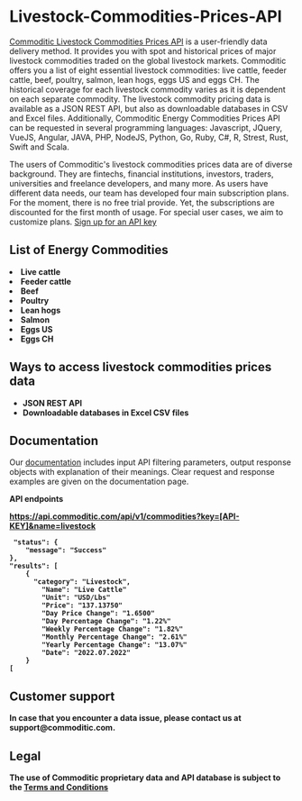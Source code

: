 # Livestock-Commodities-Prices-API

<a href="https://commoditic.com/livestock-commodities-prices-api/" rel="nofollow"> Commoditic Livestock Commodities Prices API</a> is a user-friendly data delivery method. It provides you with spot and historical prices of major livestock commodities traded on the global livestock markets. Commoditic offers  you a list of eight essential livestock commodities: live cattle, feeder cattle, beef, poultry, salmon, lean hogs, eggs US and eggs CH. The historical coverage for each livestock commodity varies as it is dependent on each separate commodity. The livestock commodity pricing data is available as a JSON REST API, but also as downloadable databases in CSV and Excel files.
Additionally, Commoditic Energy Commodities Prices API can be requested in several programming languages: Javascript, JQuery, VueJS, Angular, JAVA, PHP, NodeJS, Python, Go, Ruby, C#, R, Strest, Rust, Swift and Scala. 

The users of Commoditic's livestock commodities prices data are of diverse background. They are fintechs, financial institutions, investors, traders, universities and freelance developers, and many more. As users have different data needs, our team has developed four main subscription plans. For the moment, there is no free trial provide. Yet, the subscriptions are discounted for the first month of usage. For special user cases, we aim to customize plans. <a href="https://commoditic.com/pricing/" rel="nofollow"> Sign up for an API key</a>

<h2> List of Energy Commodities </h2>

<li><strong>Live cattle</strong></li>
<li><strong>Feeder cattle</strong></li>
<li><strong>Beef</strong></li>
<li><strong>Poultry</strong></li>
<li><strong>Lean hogs</strong></li>
<li><strong>Salmon</strong></li>
<li><strong>Eggs US</strong></li>
<li><strong>Eggs CH</strong></li>

<h2>Ways to access livestock commodities prices data</h2>
<ul>
 	<li><strong>JSON REST API</strong></li>
 	<li><strong>Downloadable databases in Excel CSV files</strong></li>
</ul>

<h2>Documentation</h2>

Our <a href="https://commoditic.com/documentation/" rel="nofollow">documentation</a> includes input API filtering parameters, output response objects with explanation of their meanings. Clear request and response examples are given on the documentation page.


<p><strong>API endpoints<p>
<p><a href="https://commoditic.com/livestock-commodities-prices-api/">https://api.commoditic.com/api/v1/commodities?key=[API-KEY]&name=livestock </a></p>
 

     "status": {
        "message": "Success"
    },
    "results": [
        {
          "category": "Livestock",
            "Name": "Live Cattle"
            "Unit": "USD/Lbs"
            "Price": "137.13750"
            "Day Price Change": "1.6500"
            "Day Percentage Change": "1.22%"
            "Weekly Percentage Change": "1.82%"
            "Monthly Percentage Change": "2.61%"
            "Yearly Percentage Change": "13.07%"
            "Date": "2022.07.2022"
        }
    [

<h2>Customer support</h2>
In case that you encounter a data issue, please contact us at support@commoditic.com.

<h2>Legal</h2>
<p> The use of Commoditic proprietary data and API database is subject to the&nbsp;<a href="https://commoditic.com/terms-and-conditions">Terms and Conditions</a></p>



